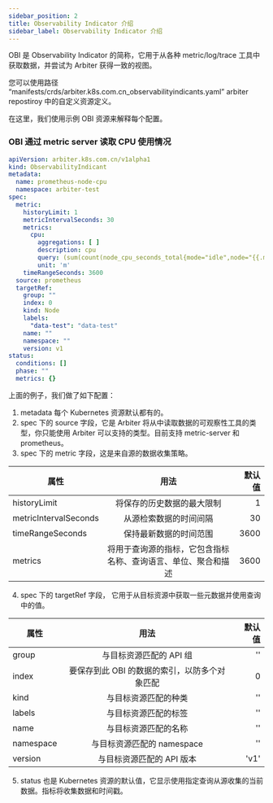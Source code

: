 ```yaml
---
sidebar_position: 2
title: Observability Indicator 介绍
sidebar_label: Observability Indicator 介绍
---
```


<!--
OBI is the short name of Observability Indicator, it's used to get the data from various metric/log/trace tools and try to get a consistent view for Arbiter.

You can check the custom resource definition in the arbitor repostiroy using path 'manifests/crds/arbiter.k8s.com.cn_observabilityindicants.yaml'.

Here we use a sample OBI resource to explain each configuration.
-->
OBI 是 Observability Indicator 的简称，它用于从各种 metric/log/trace 工具中获取数据，并尝试为 Arbiter 获得一致的视图。

您可以使用路径 “manifests/crds/arbiter.k8s.com.cn_observabilityindicants.yaml” arbiter repostiroy 中的自定义资源定义。

在这里，我们使用示例 OBI 资源来解释每个配置。

<!-- ### OBI to read CPU usage from metric server -->
### OBI 通过 metric server 读取 CPU 使用情况
```yaml
apiVersion: arbiter.k8s.com.cn/v1alpha1
kind: ObservabilityIndicant
metadata:
  name: prometheus-node-cpu
  namespace: arbiter-test
spec:
  metric:
    historyLimit: 1
    metricIntervalSeconds: 30
    metrics:
      cpu:
        aggregations: [ ]
        description: cpu
        query: (sum(count(node_cpu_seconds_total{mode="idle",node="{{.metadata.name}}"}) by (mode, cpu)) - sum(irate(node_cpu_seconds_total{mode="idle",node="{{.metadata.name}}"}[5m])))*1000
        unit: 'm'
    timeRangeSeconds: 3600
  source: prometheus
  targetRef:
    group: ""
    index: 0
    kind: Node
    labels:
      "data-test": "data-test"
    name: ""
    namespace: ""
    version: v1
status:
  conditions: []
  phase: ""
  metrics: {}
```

<!--
In the sample above, we have the following configuration:
1. metadata, that's the default for all Kubernetes resources
2. source under spec, it's the type of observability tool that Arbiter will read data from, you can only use the type that Arbiter can support. Support metric-server and prometheus for now.
3. metric under spec, it's the data collection policy from the source.
-->
上面的例子，我们做了如下配置：
1. metadata 每个 Kubernetes 资源默认都有的。
2. spec 下的 source 字段，它是 Arbiter 将从中读取数据的可观察性工具的类型，你只能使用 Arbiter 可以支持的类型。目前支持 metric-server 和 prometheus。
3. spec 下的 metric 字段，这是来自源的数据收集策略。

| 属性         | 用法                                         |  默认值 |
|--------------    |:-----:                                         |-----------:|
| historyLimit |  将保存的历史数据的最大限制  |        1 |
| metricIntervalSeconds      | 从源检索数据的时间间隔 |     30 |
| timeRangeSeconds      | 保持最新数据的时间范围 |     3600 |
| metrics      | 将用于查询源的指标，它包含指标名称、查询语言、单位、聚合和描述 |  3600 |

<!--
4. targetRef under spec, it's used to get some metadata from the target resource and use the values in the query
-->
4. spec 下的 targetRef 字段，
它用于从目标资源中获取一些元数据并使用查询中的值。

| 属性         | 用法                                         | 默认值 |
|--------------    |:-----:                                         |-----------:|
| group |  与目标资源匹配的 API 组  |        '' |
| index      | 要保存到此 OBI 的数据的索引，以防多个对象匹配 |     0 |
| kind      | 与目标资源匹配的种类 |     '' |
| labels      | 与目标资源匹配的标签 |     '' |
| name      | 与目标资源匹配的名称 |     '' |
| namespace      | 与目标资源匹配的 namespace |     '' |
| version      | 与目标资源匹配的 API 版本 |     'v1' |

<!-- 5. status is also the default for Kubernetes resources, it show the current data collected from source using specified query. metrics will have the data and timestamp collected. -->
5. status 也是 Kubernetes 资源的默认值，它显示使用指定查询从源收集的当前数据。指标将收集数据和时间戳。
